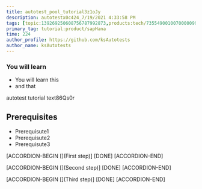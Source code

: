 ```yaml
---
title: autotest_pool_tutorial3z1oJy
description: autotestx0c424_7/19/2021 4:33:58 PM
tags: [topic:139269250608756787992873,products:tech/73554900100700000996,tutorial:experience/advanced]
primary_tag: tutorial:product/sapHana
time: 224
author_profile: https://github.com/ksAutotests
author_name: ksAutotests
---
```

### You will learn
- You will learn this
- and that

autotest tutorial text86Qs0r

## Prerequisites
- Prerequisute1
- Prerequisute2
- Prerequisute3

[ACCORDION-BEGIN [](First step)]
[DONE]
[ACCORDION-END]

[ACCORDION-BEGIN [](Second step)]
[DONE]
[ACCORDION-END]

[ACCORDION-BEGIN [](Third step)]
[DONE]
[ACCORDION-END]

